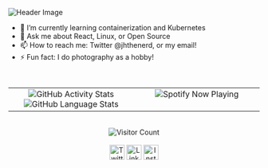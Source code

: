 ![Header Image](https://github.com/jhthenerd/jhthenerd/raw/master/header.png)
<!-- - 🔭 I’m currently working on [a11ize](https://github.com/TakingITGlobal/a11ize) -->
- 🌱 I’m currently learning containerization and Kubernetes
- 💬 Ask me about React, Linux, or Open Source
- 📫 How to reach me: Twitter @jhthenerd, or my email!
- ⚡ Fun fact: I do photography as a hobby!

<br/>  

<table>
  <tr>
    <td valign="top" width="50%">
      <div align="center">
        <img src="https://github-readme-stats.vercel.app/api?username=jhthenerd&show_icons=true" alt="GitHub Activity Stats" />
        <img src="https://github-readme-stats.vercel.app/api/top-langs/?username=jhthenerd" alt="GitHub Language Stats" />
      </div>
    </td>
    <td valign="top" width="50%">
      <div align="center">
        <img src="https://spotify-github-profile.vercel.app/api/view?uid=jhthenerd&cover_image=true" alt="Spotify Now Playing" />
      </div>
    </td>
  </tr>
</table> 

<br/>

<div align="center">
  <img align="center" src="https://visitor-badge.glitch.me/badge?page_id=jhthenerd.jhthenerd" alt="Visitor Count" />
</div>

<br/>

<div align="center">
  <a href="https://twitter.com/jhthenerd" target="blank"><img align="center" src="https://cdn.jsdelivr.net/npm/simple-icons@3.0.1/icons/twitter.svg" alt="Twitter" height="30" width="30" /></a>
  <a href="https://linkedin.com/in/jasonhuang03" target="blank"><img align="center" src="https://cdn.jsdelivr.net/npm/simple-icons@3.0.1/icons/linkedin.svg" alt="Linkedin" height="30" width="30" /></a>
  <a href="https://instagram.com/the.real.json" target="blank"><img align="center" src="https://cdn.jsdelivr.net/npm/simple-icons@3.0.1/icons/instagram.svg" alt="Instagram" height="30" width="30" /></a>
</div>

<!--
**jhthenerd/jhthenerd** is a ✨ _special_ ✨ repository because its `README.md` (this file) appears on your GitHub profile.

Here are some ideas to get you started:

- 🔭 I’m currently working on ...
- 🌱 I’m currently learning ...
- 👯 I’m looking to collaborate on ...
- 🤔 I’m looking for help with ...
- 💬 Ask me about ...
- 📫 How to reach me: ...
- 😄 Pronouns: ...
- ⚡ Fun fact: ...
-->
